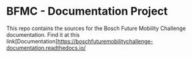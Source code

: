 # BFMC - Documentation Project

This repo contains the sources for the Bosch Future Mobility Challenge documentation. 
Find it at this link[Documentation]https://boschfuturemobilitychallenge-documentation.readthedocs.io/